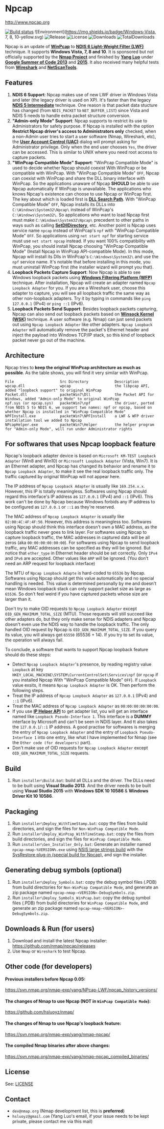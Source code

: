Npcap
==========
http://www.npcap.org

[![Build status](https://ci.appveyor.com/api/projects/status/01yoks5rn14wgny2?svg=true)](https://ci.appveyor.com/project/hsluoyz/npcap)
![Environment](https://img.shields.io/badge/Windows-Vista, 7, 8, 10-yellow.svg)
![Release](https://img.shields.io/github/release/nmap/npcap.svg)
![License](https://img.shields.io/github/license/nmap/npcap.svg)
![Downloads](https://img.shields.io/github/downloads/nmap/npcap/latest/total.svg)
![TotalDownloads](https://img.shields.io/github/downloads/nmap/npcap/total.svg)

Npcap is an update of [**WinPcap**](http://www.winpcap.org/) to [**NDIS 6 Light-Weight Filter (LWF)**](https://msdn.microsoft.com/en-us/library/windows/hardware/ff565492(v=vs.85).aspx) technique. It supports **Windows Vista, 7, 8 and 10**. It is sponsored but not officially supported by the [**Nmap Project**](http://nmap.org/) and finished by [**Yang Luo**](http://www.veotax.com/) under [**Google Summer of Code 2013**](https://www.google-melange.com/gsoc/project/details/google/gsoc2013/hsluoyz/5727390428823552) and [**2015**](https://www.google-melange.com/gsoc/project/details/google/gsoc2015/hsluoyz/5723971634855936). It also received many helpful tests from [**Wireshark**](https://www.wireshark.org/) and [**NetScanTools**](http://www.netscantools.com/).

## Features

1. **NDIS 6 Support**: Npcap makes use of new LWF driver in Windows Vista and later (the legacy driver is used on XP). It's faster than the legacy [**NDIS 5 Intermediate**](https://msdn.microsoft.com/en-us/library/windows/hardware/ff557012(v=vs.85).aspx) technique. One reason is that packet data stucture has changed (from ``NDIS_PACKET`` to ``NET_BUFFER_LIST``) since Vista and NDIS 5 needs to handle extra packet structure conversion.
2. **"Admin-only Mode" Support**: Npcap supports to restrict its use to Administrators for safety purpose. If Npcap is installed with the option **Restrict Npcap driver's access to Administrators only** checked, when a non-Admin user tries to start a user software (Nmap, Wireshark, etc), the [**User Account Control (UAC)**](http://windows.microsoft.com/en-us/windows/what-is-user-account-control#1TC=windows-7) dialog will prompt asking for Administrator privilege. Only when the end user chooses ``Yes``, the driver can be accessed. This is similar to UNIX where you need root access to capture packets.
3. **"WinPcap Compatible Mode" Support**: "WinPcap Compatible Mode" is used to decide whether Npcap should coexist With WinPcap or be compatible with WinPcap. With "WinPcap Compatible Mode" ``OFF``, Npcap can coexist with WinPcap and share the DLL binary interface with WinPcap. So the applications unaware of Npcap **SHOULD** be able to use Npcap automatically if WinPcap is unavailable. The applications who knows Npcap's existence can choose to use Npcap or WinPcap first. The key about which is loaded first is [**DLL Search Path**](https://msdn.microsoft.com/en-us/library/windows/desktop/ms682586(v=vs.85).aspx). With "WinPcap Compatible Mode" ``OFF``, Npcap installs its DLLs into ``C:\Windows\System32\Npcap\`` instead of WinPcap's ``C:\Windows\System32\``. So applications who want to load Npcap first must make ``C:\Windows\System32\Npcap\`` precedent to other paths in ways such as calling [**SetDllDirectory**](https://msdn.microsoft.com/en-us/library/ms686203.aspx), etc. Another point is Npcap uses service name ``npcap`` instead of WinPcap's ``npf`` with "WinPcap Compatible Mode" ``OFF``. So applications using ``net start npf`` for starting service must use ``net start npcap`` instead. If you want 100% compatibility with WinPcap, you should install Npcap choosing "WinPcap Compatible Mode" (Install Npcap in WinPcap API-compatible Mode). In this mode, Npcap will install its Dlls in WinPcap's ``C:\Windows\System32\`` and use the ``npf`` service name. It's notable that before installing in this mode, you must uninstall WinPcap first (the installer wizard will prompt you that).
4. **Loopback Packets Capture Support**: Now Npcap is able to see Windows loopback packets using [**Windows Filtering Platform (WFP)**](https://msdn.microsoft.com/en-us/library/windows/desktop/aa366510(v=vs.85).aspx) technique. After installation, Npcap will create an adapter named ``Npcap Loopback Adapter`` for you. If you are a Wireshark user, choose this adapter to capture, you will see all loopback traffic the same way as other non-loopback adapters. Try it by typing in commands like ``ping 127.0.0.1`` (IPv4) or ``ping ::1`` (IPv6).
5. **Loopback Packets Send Support**: Besides loopback packets capturing, Npcap can also send out loopback packets based on [**Winsock Kernel (WSK)**](https://msdn.microsoft.com/en-us/library/windows/hardware/ff556958(v=vs.85).aspx) technique. A user software (e.g. Nmap) can just send packets out using ``Npcap Loopback Adapter`` like other adapters. ``Npcap Loopback Adapter`` will automatically remove the packet's Ethernet header and inject the payload into Windows TCP/IP stack, so this kind of loopback packet never go out of the machine.

## Architecture

Npcap tries to **keep the original WinPcap architecture as much as possible**. As the table shows, you will find it very similar with WinPcap.
```
File                     Src Directory            Description
wpcap.dll                wpcap                    the libpcap API, added "loopback support" to original WinPcap
Packet.dll               packetWin7\Dll           the Packet API for Windows, added "Admin-only Mode" to original WinPcap
npf.sys (or npcap.sys)   packetWin7\npf           the driver, ported from NDIS 5 to NDIS 6, we support two names: npf or npcap, based on whether Npcap is installed in "WinPcap Compatible Mode"
NPFInstall.exe           packetWin7\NPFInstall    a LWF & WFP driver installation tool we added to Npcap
NPcapHelper.exe          packetWin7\Helper        the helper program for "Admin-only Mode", will run under Administrator rights
```

## For softwares that uses Npcap loopback feature

Npcap's loopback adapter device is based on ``Microsoft KM-TEST Loopback Adapter`` (Win8 and Win10) or ``Microsoft Loopback Adapter`` (Vista, Win7). It is an Ethernet adapter, and Npcap has changed its behavior and rename it to ``Npcap Loopback Adapter``, to make it see the real loopback traffic only. The traffic captured by original WinPcap will not appear here. 

The IP address of ``Npcap Loopback Adapter`` is usually like ``169.254.x.x``. However, this IP is totally meaningless. Softwares using Npcap should regard this interface's IP address as ``127.0.0.1`` (IPv4) and ``::1`` (IPv6). This work can't be done by Npcap because Windows forbids any IP address to be configured as ``127.0.0.1`` or ``::1`` as they're reserved.

The MAC address of ``Npcap Loopback Adapter`` is usually like ``02:00:4C:4F:4F:50``. However, this address is meaningless too. Softwares using Npcap should think this interface doesn't own a MAC address, as the loopback traffic never goes to link layer. For softwares using Npcap to capture loopback traffic, the MAC addresses in captured data will be all zeros (aka ``00:00:00:00:00:00``). For softwares using Npcap to send loopback traffic, any MAC addresses can be specified as they will be ignored. But notice that ``ether_type`` in Ethernet header should be set correctly. Only ``IPv4`` and ``IPv6`` are accepted. Other values like ``ARP`` will be ignored. (You don't need an ARP request for loopback interface)

The MTU of ``Npcap Loopback Adapte`` is hard-coded to ``65536`` by Npcap. Softwares using Npcap should get this value automatically and no special handling is needed. This value is determined personally by me and doesn't mean Windows loopback stack can only support packet size as large as ``65536``. So don't feel weird if you have captured packets whose size are larger than it.

Don't try to make OID requests to ``Npcap Loopback Adapter`` except ``OID_GEN_MAXIMUM_TOTAL_SIZE`` (MTU). Those requests will still succeed like other adapters do, but they only make sense for NDIS adapters and Npcap doesn't even use the NDIS way to handle the loopback traffic. The only handled OID request by Npcap is ``OID_GEN_MAXIMUM_TOTAL_SIZE``. If you query its value, you will always get ``65550`` (65536 + 14). If you try to set its value, the operation will always fail.

To conclude, a software that wants to support Npcap loopback feature should do these steps:

* Detect ``Npcap Loopback Adapter``'s presence, by reading registry value ``Loopback`` at key ``HKEY_LOCAL_MACHINE\SYSTEM\CurrentControlSet\Services\npf`` (or ``npcap`` if you installed Npcap With "WinPcap Compatible Mode" ``OFF``). If ``Loopback`` value exsits, it means ``Npcap Loopback Adapter`` is OK. Then perform the following steps.
* Treat the IP address of ``Npcap Loopback Adapter`` as ``127.0.0.1`` (IPv4) and ``::1`` (IPv6).
* Treat the MAC address of ``Npcap Loopback Adapter`` as ``00:00:00:00:00:00``.
* If you use [**IP Helper API**](https://msdn.microsoft.com/en-us/library/aa366073.aspx) to get adapter list, you will get an interface named like ``Loopback Pseudo-Interface 1``. This interface is a **DUMMY** interface by Microsoft and can't be seen in NDIS layer. And tt also takes the ``127.0.0.1``/``::1`` IP address. A good practise for softwares is merging the entry of ``Npcap Loopback Adapter`` and the entry of ``Loopback Pseudo-Interface 1`` into one entry, like what I have implemented for Nmap (see the ``Other code (for developers)`` part).
* Don't make use of OID requests for ``Npcap Loopback Adapter`` except ``OID_GEN_MAXIMUM_TOTAL_SIZE`` requests.

## Build

1. Run ``installer\Build.bat``: build all DLLs and the driver. The DLLs need to be built using **Visual Studio 2013**. And the driver needs to be built using **Visual Studio 2015** with **Windows SDK 10 10586** & **Windows Driver Kit 10 10586**.

## Packaging

1. Run ``installer\Deploy_WithTimeStamp.bat``: copy the files from build directories, and sign the files for ``Non-WinPcap Compatible Mode``.
2. Run ``installer\Deploy_WinPcap_WithTimeStamp.bat``: copy the files from build directories, and sign the files for ``WinPcap Compatible Mode``.
3. Run ``installer\Gen_Installer_Only.bat``: Generate an installer named ``npcap-nmap-%VERSION%.exe`` using [NSIS large strings build](http://nsis.sourceforge.net/Special_Builds) with the [SysRestore plug-in (special build for Npcap)](https://github.com/hsluoyz/SysRestore), and sign the installer.

## Generating debug symbols (optional)

1. Run ``installer\Deploy_Symbols.bat``: copy the debug symbol files (.PDB) from build directories for ``Non-WinPcap Compatible Mode``, and generate an zip package named ``npcap-nmap-<VERSION>-DebugSymbols.zip``.
2. Run ``installer\Deploy_Symbols_WinPcap.bat``: copy the debug symbol files (.PDB) from build directories for ``WinPcap Compatible Mode``, and generate an zip package named ``npcap-nmap-<VERSION>-DebugSymbols.zip``.

## Downloads & Run (for users)

1. Download and install the latest Npcap installer: https://github.com/nmap/npcap/releases
2. Use ``Nmap`` or ``Wireshark`` to test Npcap.

## Other code (for developers)

#### Previous installers before Npcap 0.05:
https://svn.nmap.org/nmap-exp/yang/NPcap-LWF/npcap_history_versions/

#### The changes of Nmap to use Npcap (**NOT** in ``WinPcap Compatible Mode``):
https://github.com/hsluoyz/nmap/

#### The changes of Nmap to use Npcap's loopback feature:
https://svn.nmap.org/nmap-exp/yang/nmap-npcap/

#### The compiled Nmap binaries after above changes:
https://svn.nmap.org/nmap-exp/yang/nmap-npcap_compiled_binaries/

## License

See: [LICENSE](https://github.com/nmap/npcap/blob/master/LICENSE)

## Contact

* ``dev@nmap.org`` (Nmap development list, this is **preferred**)
* ``hsluoyz@gmail.com`` (Yang Luo's email, if your issue needs to be kept private, please contact me via this mail)
